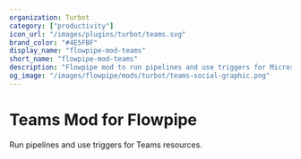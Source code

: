 ```yaml
---
organization: Turbot
category: ["productivity"]
icon_url: "/images/plugins/turbot/teams.svg"
brand_color: "#4E5FBF"
display_name: "flowpipe-mod-teams"
short_name: "flowpipe-mod-teams"
description: "Flowpipe mod to run pipelines and use triggers for Microsoft Teams resources."
og_image: "/images/flowpipe/mods/turbot/teams-social-graphic.png"
---
```


# Teams Mod for Flowpipe

Run pipelines and use triggers for Teams resources.
